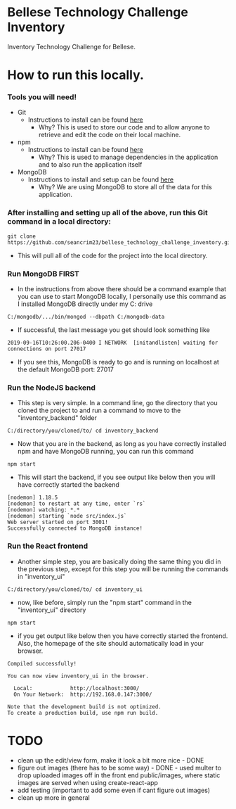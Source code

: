 # Bellese Technology Challenge Inventory
Inventory Technology Challenge for Bellese.

# How to run this locally.
### Tools you will need!
- Git
  - Instructions to install can be found [here](https://git-scm.com/book/en/v2/Getting-Started-Installing-Git)
    - Why? This is used to store our code and to allow anyone to retrieve and edit the code on their local machine.
- npm
  - Instructions to install can be found [here](https://www.npmjs.com/get-npm)
    - Why? This is used to manage dependencies in the application and to also run the application itself
- MongoDB
  - Instructions to install and setup can be found [here](https://docs.mongodb.com/v3.2/tutorial/install-mongodb-on-windows/)
    - Why? We are using MongoDB to store all of the data for this application.

### After installing and setting up all of the above, run this Git command in a local directory:
```
git clone https://github.com/seancrim23/bellese_technology_challenge_inventory.git
```
- This will pull all of the code for the project into the local directory.

### Run MongoDB FIRST
- In the instructions from above there should be a command example that you can use to start MongoDB locally, I personally use this command as I installed MongoDB directly under my C: drive
```
C:/mongodb/.../bin/mongod --dbpath C:/mongodb-data
```
- If successful, the last message you get should look something like
```
2019-09-16T10:26:00.206-0400 I NETWORK  [initandlisten] waiting for connections on port 27017
```
- If you see this, MongoDB is ready to go and is running on localhost at the default MongoDB port: 27017

### Run the NodeJS backend
- This step is very simple. In a command line, go the directory that you cloned the project to and run a command to move to the "inventory_backend" folder
```
C:/directory/you/cloned/to/ cd inventory_backend
```
- Now that you are in the backend, as long as you have correctly installed npm and have MongoDB running, you can run this command
```
npm start
```
- This will start the backend, if you see output like below then you will have correctly started the backend
```
[nodemon] 1.18.5
[nodemon] to restart at any time, enter `rs`
[nodemon] watching: *.*
[nodemon] starting `node src/index.js`
Web server started on port 3001!
Successfully connected to MongoDB instance!
```

### Run the React frontend
- Another simple step, you are basically doing the same thing you did in the previous step, except for this step you will be running the commands in "inventory_ui"
```
C:/directory/you/cloned/to/ cd inventory_ui
```
- now, like before, simply run the "npm start" command in the "inventory_ui" directory
```
npm start
```
- if you get output like below then you have correctly started the frontend. Also, the homepage of the site should automatically load in your browser.
```
Compiled successfully!

You can now view inventory_ui in the browser.

  Local:            http://localhost:3000/
  On Your Network:  http://192.168.0.147:3000/

Note that the development build is not optimized.
To create a production build, use npm run build.
```

# TODO
- clean up the edit/view form, make it look a bit more nice - DONE
- figure out images (there has to be some way) - DONE - used multer to drop uploaded images off in the front end public/images, where static images are served when using create-react-app
- add testing (important to add some even if cant figure out images)
- clean up more in general
